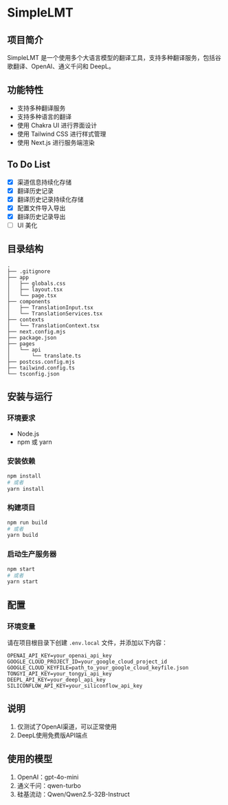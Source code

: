 # SimpleLMT

## 项目简介

SimpleLMT 是一个使用多个大语言模型的翻译工具，支持多种翻译服务，包括谷歌翻译、OpenAI、通义千问和 DeepL。

## 功能特性

- 支持多种翻译服务
- 支持多种语言的翻译
- 使用 Chakra UI 进行界面设计
- 使用 Tailwind CSS 进行样式管理
- 使用 Next.js 进行服务端渲染

## To Do List

- [x] 渠道信息持续化存储
- [x] 翻译历史记录
- [x] 翻译历史记录持续化存储
- [x] 配置文件导入导出
- [x] 翻译历史记录导出
- [ ] UI 美化

## 目录结构

```plaintext
.
├── .gitignore
├── app
│   ├── globals.css
│   ├── layout.tsx
│   └── page.tsx
├── components
│   ├── TranslationInput.tsx
│   └── TranslationServices.tsx
├── contexts
│   └── TranslationContext.tsx
├── next.config.mjs
├── package.json
├── pages
│   └── api
│       └── translate.ts
├── postcss.config.mjs
├── tailwind.config.ts
└── tsconfig.json
```

## 安装与运行

### 环境要求

- Node.js
- npm 或 yarn

### 安装依赖

```bash
npm install
# 或者
yarn install
```

### 构建项目

```bash
npm run build
# 或者
yarn build
```

### 启动生产服务器

```bash
npm start
# 或者
yarn start
```

## 配置

### 环境变量

请在项目根目录下创建 `.env.local` 文件，并添加以下内容：

```plaintext
OPENAI_API_KEY=your_openai_api_key
GOOGLE_CLOUD_PROJECT_ID=your_google_cloud_project_id
GOOGLE_CLOUD_KEYFILE=path_to_your_google_cloud_keyfile.json
TONGYI_API_KEY=your_tongyi_api_key
DEEPL_API_KEY=your_deepl_api_key
SILICONFLOW_API_KEY=your_siliconflow_api_key
```

## 说明
1. 仅测试了OpenAI渠道，可以正常使用
2. DeepL使用免费版API端点

## 使用的模型
1. OpenAI：gpt-4o-mini
2. 通义千问：qwen-turbo
3. 硅基流动：Qwen/Qwen2.5-32B-Instruct